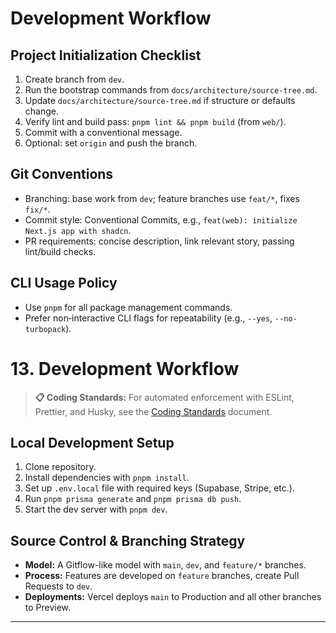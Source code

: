 # Development Workflow

## Project Initialization Checklist

1. Create branch from `dev`.
2. Run the bootstrap commands from `docs/architecture/source-tree.md`.
3. Update `docs/architecture/source-tree.md` if structure or defaults change.
4. Verify lint and build pass: `pnpm lint && pnpm build` (from `web/`).
5. Commit with a conventional message.
6. Optional: set `origin` and push the branch.

## Git Conventions

- Branching: base work from `dev`; feature branches use `feat/*`, fixes `fix/*`.
- Commit style: Conventional Commits, e.g., `feat(web): initialize Next.js app with shadcn`.
- PR requirements: concise description, link relevant story, passing lint/build checks.

## CLI Usage Policy

- Use `pnpm` for all package management commands.
- Prefer non‑interactive CLI flags for repeatability (e.g., `--yes`, `--no-turbopack`).

# 13\. Development Workflow

> **📋 Coding Standards:** For automated enforcement with ESLint, Prettier, and Husky, see the [Coding Standards](./coding-standards.md) document.

## Local Development Setup

1.  Clone repository.
2.  Install dependencies with `pnpm install`.
3.  Set up `.env.local` file with required keys (Supabase, Stripe, etc.).
4.  Run `pnpm prisma generate` and `pnpm prisma db push`.
5.  Start the dev server with `pnpm dev`.

## Source Control & Branching Strategy

  * **Model:** A Gitflow-like model with `main`, `dev`, and `feature/*` branches.
  * **Process:** Features are developed on `feature` branches, create Pull Requests to `dev`.
  * **Deployments:** Vercel deploys `main` to Production and all other branches to Preview.

-----
